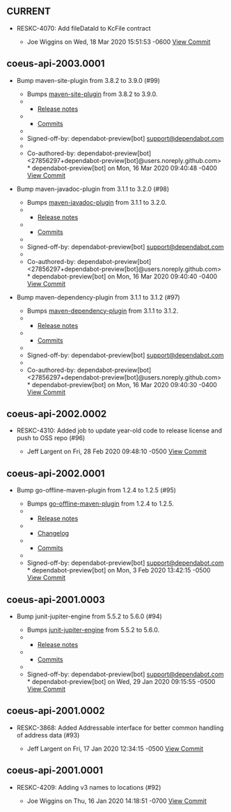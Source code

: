 

## CURRENT
* RESKC-4070: Add fileDataId to KcFile contract

  * Joe Wiggins on Wed, 18 Mar 2020 15:51:53 -0600 [View Commit](../../commit/8175ad2f6026ce31c702db65bf5ff0a251ae6061)

## coeus-api-2003.0001
* Bump maven-site-plugin from 3.8.2 to 3.9.0 (#99)

  * Bumps [maven-site-plugin](https://github.com/apache/maven-site-plugin) from 3.8.2 to 3.9.0.
  * - [Release notes](https://github.com/apache/maven-site-plugin/releases)
  * - [Commits](https://github.com/apache/maven-site-plugin/compare/maven-site-plugin-3.8.2...maven-site-plugin-3.9.0)
  * 
  * Signed-off-by: dependabot-preview[bot] <support@dependabot.com>
  * 
  * Co-authored-by: dependabot-preview[bot] <27856297+dependabot-preview[bot]@users.noreply.github.com>  * dependabot-preview[bot] on Mon, 16 Mar 2020 09:40:48 -0400 [View Commit](../../commit/f619886b3d861493d0d5b1e3dd7f770b880828b3)
* Bump maven-javadoc-plugin from 3.1.1 to 3.2.0 (#98)

  * Bumps [maven-javadoc-plugin](https://github.com/apache/maven-javadoc-plugin) from 3.1.1 to 3.2.0.
  * - [Release notes](https://github.com/apache/maven-javadoc-plugin/releases)
  * - [Commits](https://github.com/apache/maven-javadoc-plugin/compare/maven-javadoc-plugin-3.1.1...maven-javadoc-plugin-3.2.0)
  * 
  * Signed-off-by: dependabot-preview[bot] <support@dependabot.com>
  * 
  * Co-authored-by: dependabot-preview[bot] <27856297+dependabot-preview[bot]@users.noreply.github.com>  * dependabot-preview[bot] on Mon, 16 Mar 2020 09:40:40 -0400 [View Commit](../../commit/4f9629ef1d21a368821b1a9cbc9c278cd017379b)
* Bump maven-dependency-plugin from 3.1.1 to 3.1.2 (#97)

  * Bumps [maven-dependency-plugin](https://github.com/apache/maven-dependency-plugin) from 3.1.1 to 3.1.2.
  * - [Release notes](https://github.com/apache/maven-dependency-plugin/releases)
  * - [Commits](https://github.com/apache/maven-dependency-plugin/compare/maven-dependency-plugin-3.1.1...maven-dependency-plugin-3.1.2)
  * 
  * Signed-off-by: dependabot-preview[bot] <support@dependabot.com>
  * 
  * Co-authored-by: dependabot-preview[bot] <27856297+dependabot-preview[bot]@users.noreply.github.com>  * dependabot-preview[bot] on Mon, 16 Mar 2020 09:40:30 -0400 [View Commit](../../commit/5c9992667e9c08def7e33af48e7a70ed3cb4d5df)

## coeus-api-2002.0002
* RESKC-4310: Added job to update year-old code to release license and push to OSS repo (#96)

  * Jeff Largent on Fri, 28 Feb 2020 09:48:10 -0500 [View Commit](../../commit/319eaaa568c9643052a91df23cf110aef809bb47)

## coeus-api-2002.0001
* Bump go-offline-maven-plugin from 1.2.4 to 1.2.5 (#95)

  * Bumps [go-offline-maven-plugin](https://github.com/qaware/go-offline-maven-plugin) from 1.2.4 to 1.2.5.
  * - [Release notes](https://github.com/qaware/go-offline-maven-plugin/releases)
  * - [Changelog](https://github.com/qaware/go-offline-maven-plugin/blob/master/Changelog.md)
  * - [Commits](https://github.com/qaware/go-offline-maven-plugin/compare/1.2.4...1.2.5)
  * 
  * Signed-off-by: dependabot-preview[bot] <support@dependabot.com>  * dependabot-preview[bot] on Mon, 3 Feb 2020 13:42:15 -0500 [View Commit](../../commit/c2c4d498e3111c6815ce860312d2fe9679d8c298)

## coeus-api-2001.0003
* Bump junit-jupiter-engine from 5.5.2 to 5.6.0 (#94)

  * Bumps [junit-jupiter-engine](https://github.com/junit-team/junit5) from 5.5.2 to 5.6.0.
  * - [Release notes](https://github.com/junit-team/junit5/releases)
  * - [Commits](https://github.com/junit-team/junit5/compare/r5.5.2...r5.6.0)
  * 
  * Signed-off-by: dependabot-preview[bot] <support@dependabot.com>  * dependabot-preview[bot] on Wed, 29 Jan 2020 09:15:55 -0500 [View Commit](../../commit/f529678ed300a7cfb6b99bc6699853c9539763ef)

## coeus-api-2001.0002
* RESKC-3868: Added Addressable interface for better common handling of address data (#93)

  * Jeff Largent on Fri, 17 Jan 2020 12:34:15 -0500 [View Commit](../../commit/0697fcb80a6c5b0a220606f779090cd87d81e2f5)

## coeus-api-2001.0001
* RESKC-4209: Adding v3 names to locations (#92)

  * Joe Wiggins on Thu, 16 Jan 2020 14:18:51 -0700 [View Commit](../../commit/488f2c0b7156f51051f874b414771fe9f81ab010)